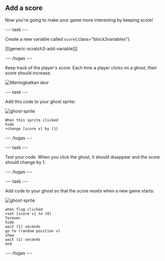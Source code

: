 ## Add a score

Now you're going to make your game more interesting by keeping score!

\--- task \---

Create a new variable called `score`{:class="block3variables"}.

[[[generic-scratch3-add-variable]]]

\--- /tugas \---

Keep track of the player's score. Each time a player clicks on a ghost, their score should increase.

![Meningkatkan skor](images/ghost-score-test.png)

\--- task \---

Add this code to your ghost sprite:

![ghost-sprite](images/ghost-sprite.png)

```blocks3
When this sprite clicked
hide
+change [score v] by (1)
```

\--- /tugas \---

\--- task \---

Test your code. When you click the ghost, it should disappear and the score should change by 1.

\--- /tugas \---

\--- task \---

Add code to your ghost so that the score resets when a new game starts:

![ghost-sprite](images/ghost-sprite.png)

```blocks3
when flag clicked
+set [score v] to (0)
forever
hide
wait (1) seconds
go to (random position v)
show
wait (1) seconds
end
```

\--- /tugas \---